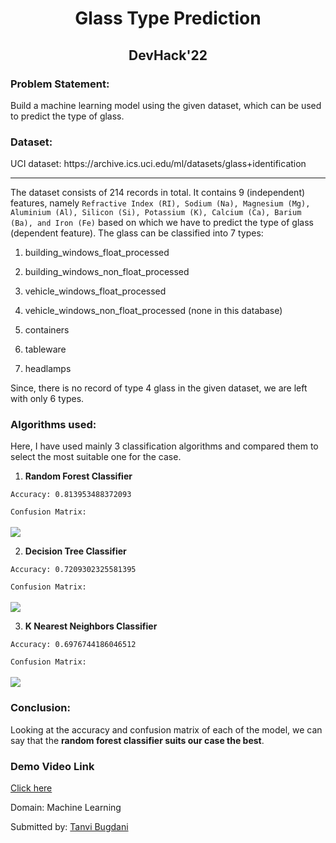 <h1 align="center"> Glass Type Prediction </h1>
<h2 align="center"> DevHack'22 </h2>
<h3> Problem Statement:</h3>
Build a machine learning model using the given dataset, which can be used to predict the type of glass.

<h3> Dataset:</h3>
UCI dataset: https://archive.ics.uci.edu/ml/datasets/glass+identification

<hr>

The dataset consists of 214 records in total. It contains 9 (independent) features, namely `Refractive Index (RI), Sodium (Na), Magnesium (Mg), Aluminium (Al), Silicon (Si), Potassium (K), Calcium (Ca), Barium (Ba), and Iron (Fe)` based on which we have to predict the type of glass (dependent feature). The glass can be classified into 7 types:  

1. building_windows_float_processed

2. building_windows_non_float_processed

3. vehicle_windows_float_processed

4. vehicle_windows_non_float_processed (none in this database)

5. containers

6. tableware

7. headlamps

Since, there is no record of type 4 glass in the given dataset, we are left with only 6 types.

<h3> Algorithms used: </h3>
Here, I have used mainly 3 classification algorithms and compared them to select the most suitable one for the case.

1. **Random Forest Classifier**

`Accuracy: 0.813953488372093`

`Confusion Matrix:`
<br><br>
<img src = "../main/Machine learning/Tanvi Bugdani/images/rf_cm.PNG">

2. **Decision Tree Classifier**

`Accuracy: 0.7209302325581395`

`Confusion Matrix:`
<br><br>
<img src = "../main/Machine learning/Tanvi Bugdani/images/dt_cm.PNG">

3. **K Nearest Neighbors Classifier**

`Accuracy: 0.6976744186046512`

`Confusion Matrix: `
<br><br>
<img src = "../images/knn_cm.PNG">
<h3> Conclusion: </h3>

Looking at the accuracy and confusion matrix of each of the model, we can say that the **random forest classifier suits our case the best**.

<h3> Demo Video Link </h3>

[Click here](https://youtu.be/7u4NLCZtUk0)

Domain: Machine Learning

Submitted by: [Tanvi Bugdani](https://github.com/tanvi355)
